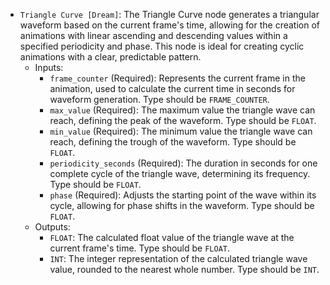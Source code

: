 - `Triangle Curve [Dream]`: The Triangle Curve node generates a triangular waveform based on the current frame's time, allowing for the creation of animations with linear ascending and descending values within a specified periodicity and phase. This node is ideal for creating cyclic animations with a clear, predictable pattern.
    - Inputs:
        - `frame_counter` (Required): Represents the current frame in the animation, used to calculate the current time in seconds for waveform generation. Type should be `FRAME_COUNTER`.
        - `max_value` (Required): The maximum value the triangle wave can reach, defining the peak of the waveform. Type should be `FLOAT`.
        - `min_value` (Required): The minimum value the triangle wave can reach, defining the trough of the waveform. Type should be `FLOAT`.
        - `periodicity_seconds` (Required): The duration in seconds for one complete cycle of the triangle wave, determining its frequency. Type should be `FLOAT`.
        - `phase` (Required): Adjusts the starting point of the wave within its cycle, allowing for phase shifts in the waveform. Type should be `FLOAT`.
    - Outputs:
        - `FLOAT`: The calculated float value of the triangle wave at the current frame's time. Type should be `FLOAT`.
        - `INT`: The integer representation of the calculated triangle wave value, rounded to the nearest whole number. Type should be `INT`.
